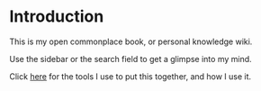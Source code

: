 # Introduction

This is my open commonplace book, or personal knowledge wiki.

Use the sidebar or the search field to get a glimpse into my mind.

Click [here](meta.md) for the tools I use to put this together, and how I use it.
